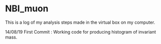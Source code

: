 # NBI_muon

This is a log of my analysis steps made in the virtual box on my computer.

14/08/19 First Commit : Working code for producing histogram of invariant mass.

